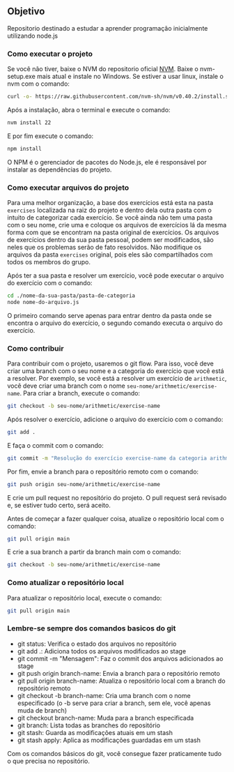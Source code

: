 ## Objetivo

Repositorio destinado a estudar a aprender programação inicialmente utilizando node.js

### Como executar o projeto

Se você não tiver, baixe o NVM do repositorio oficial [NVM](https://github.com/coreybutler/nvm-windows/releases). Baixe o nvm-setup.exe mais atual e instale no Windows. Se estiver a usar linux, instale o nvm com o comando:  
```bash
curl -o- https://raw.githubusercontent.com/nvm-sh/nvm/v0.40.2/install.sh | bash
```
Após a instalação, abra o terminal e execute o comando:
```bash
nvm install 22
```
E por fim execute o comando:
```bash
npm install
```
O NPM é o gerenciador de pacotes do Node.js, ele é responsável por instalar as dependências do projeto.

### Como executar arquivos do projeto
Para uma melhor organização, a base dos exercícios está esta na pasta `exercises` localizada na raiz do projeto e dentro dela outra pasta com o intuito de categorizar cada exercício. Se você ainda não tem uma pasta com o seu nome, crie uma e coloque os arquivos de exercícios lá da mesma forma com que se encontram na pasta original de exercícios.
Os arquivos de exercícios dentro da sua pasta pessoal, podem ser modificados, são neles que os problemas serão de fato resolvidos. Não modifique os arquivos da pasta `exercises` original, pois eles são compartilhados com todos os membros do grupo.

Após ter a sua pasta e resolver um exercício, você pode executar o arquivo do exercício com o comando:
```bash
cd ./nome-da-sua-pasta/pasta-de-categoria
node nome-do-arquivo.js
```
O primeiro comando serve apenas para entrar dentro da pasta onde se encontra o arquivo do exercício, o segundo comando executa o arquivo do exercício.

### Como contribuir
Para contribuir com o projeto, usaremos o git flow. Para isso, você deve criar uma branch com o seu nome e a categoria do exercício que você está a resolver. Por exemplo, se você está a resolver um exercício de `arithmetic`, você deve criar uma branch com o nome `seu-nome/arithmetic/exercise-name`. Para criar a branch, execute o comando:
```bash
git checkout -b seu-nome/arithmetic/exercise-name
```
Após resolver o exercício, adicione o arquivo do exercício com o comando:
```bash
git add .
```
E faça o commit com o comando:
```bash
git commit -m "Resolução do exercício exercise-name da categoria arithmetic"
```
Por fim, envie a branch para o repositório remoto com o comando:
```bash
git push origin seu-nome/arithmetic/exercise-name
```
E crie um pull request no repositório do projeto. O pull request será revisado e, se estiver tudo certo, será aceito.

Antes de começar a fazer qualquer coisa, atualize o repositório local com o comando:
```bash
git pull origin main
```
E crie a sua branch a partir da branch main com o comando:
```bash
git checkout -b seu-nome/arithmetic/exercise-name
```

### Como atualizar o repositório local
Para atualizar o repositório local, execute o comando:
```bash
git pull origin main
```

### Lembre-se sempre dos comandos basicos do git
 - git status: Verifica o estado dos arquivos no repositório
 - git add .: Adiciona todos os arquivos modificados ao stage
 - git commit -m "Mensagem": Faz o commit dos arquivos adicionados ao stage
 - git push origin branch-name: Envia a branch para o repositório remoto
 - git pull origin branch-name: Atualiza o repositório local com a branch do repositório remoto
 - git checkout -b branch-name: Cria uma branch com o nome especificado (o -b serve para criar a branch, sem ele, você apenas muda de branch)
 - git checkout branch-name: Muda para a branch especificada
 - git branch: Lista todas as branches do repositório
 - git stash: Guarda as modificações atuais em um stash
 - git stash apply: Aplica as modificações guardadas em um stash

Com os comandos básicos do git, você consegue fazer praticamente tudo o que precisa no repositório.